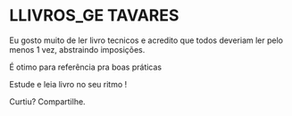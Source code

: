 # LLIVROS_GE TAVARES 
Eu gosto muito  de ler  livro tecnicos e acredito que todos deveriam ler 
pelo menos 1 vez,  abstraindo imposições.


 É  otimo para referência pra boas práticas  

Estude e leia livro  no seu ritmo ! 

Curtiu? Compartilhe.